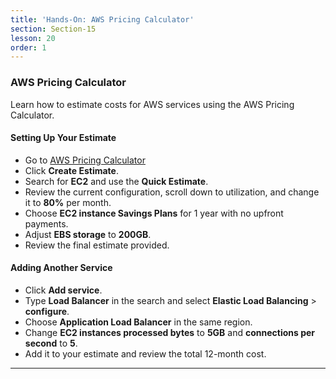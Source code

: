 ```yaml
---
title: 'Hands-On: AWS Pricing Calculator'
section: Section-15
lesson: 20
order: 1
---
```


### AWS Pricing Calculator

Learn how to estimate costs for AWS services using the AWS Pricing Calculator.

<!-- pagebreak -->

#### Setting Up Your Estimate

- Go to [AWS Pricing Calculator](https://calculator.aws/)
- Click **Create Estimate**.
- Search for **EC2** and use the **Quick Estimate**.
- Review the current configuration, scroll down to utilization, and change it to **80%** per month.
- Choose **EC2 instance Savings Plans** for 1 year with no upfront payments.
- Adjust **EBS storage** to **200GB**.
- Review the final estimate provided.

<!-- pagebreak -->

#### Adding Another Service

- Click **Add service**.
- Type **Load Balancer** in the search and select **Elastic Load Balancing** > **configure**.
- Choose **Application Load Balancer** in the same region.
- Change **EC2 instances processed bytes** to **5GB** and **connections per second** to **5**.
- Add it to your estimate and review the total 12-month cost.

---
